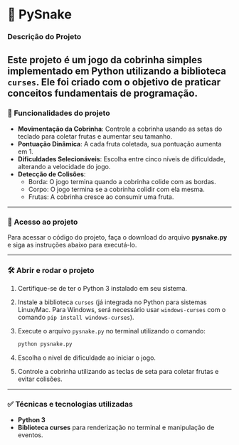 # 🐍 PySnake

### Descrição do Projeto

Este projeto é um jogo da cobrinha simples implementado em Python utilizando a biblioteca `curses`. Ele foi criado com o objetivo de praticar conceitos fundamentais de programação.
---

### 🔨 Funcionalidades do projeto

- **Movimentação da Cobrinha**: Controle a cobrinha usando as setas do teclado para coletar frutas e aumentar seu tamanho.
- **Pontuação Dinâmica**: A cada fruta coletada, sua pontuação aumenta em 1.
- **Dificuldades Selecionáveis**: Escolha entre cinco níveis de dificuldade, alterando a velocidade do jogo.
- **Detecção de Colisões**:
  - Borda: O jogo termina quando a cobrinha colide com as bordas.
  - Corpo: O jogo termina se a cobrinha colidir com ela mesma.
  - Frutas: A cobrinha cresce ao consumir uma fruta.

---

### 📁 Acesso ao projeto

Para acessar o código do projeto, faça o download do arquivo **pysnake.py** e siga as instruções abaixo para executá-lo.

---

### 🛠 Abrir e rodar o projeto

1. Certifique-se de ter o Python 3 instalado em seu sistema.
2. Instale a biblioteca `curses` (já integrada no Python para sistemas Linux/Mac. Para Windows, será necessário usar `windows-curses` com o comando `pip install windows-curses`).
3. Execute o arquivo `pysnake.py` no terminal utilizando o comando:

   ```bash
   python pysnake.py
   ```

4. Escolha o nível de dificuldade ao iniciar o jogo.
5. Controle a cobrinha utilizando as teclas de seta para coletar frutas e evitar colisões.

---

### ✅ Técnicas e tecnologias utilizadas

- **Python 3**
- **Biblioteca curses** para renderização no terminal e manipulação de eventos.
